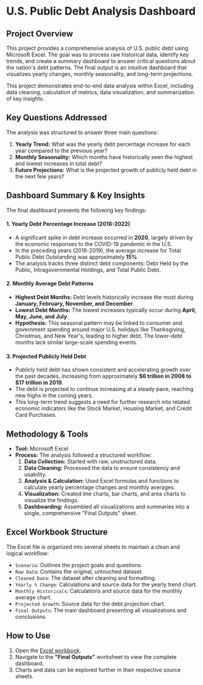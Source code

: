 # U.S. Public Debt Analysis Dashboard

## Project Overview

This project provides a comprehensive analysis of U.S. public debt using Microsoft Excel. The goal was to process raw historical data, identify key trends, and create a summary dashboard to answer critical questions about the nation's debt patterns. The final output is an intuitive dashboard that visualizes yearly changes, monthly seasonality, and long-term projections.

This project demonstrates end-to-end data analysis within Excel, including data cleaning, calculation of metrics, data visualization, and summarization of key insights.

## Key Questions Addressed

The analysis was structured to answer three main questions:

1.  **Yearly Trend:** What was the yearly debt percentage increase for each year compared to the previous year?
2.  **Monthly Seasonality:** Which months have historically seen the highest and lowest increases in total debt?
3.  **Future Projections:** What is the projected growth of publicly held debt in the next few years?

## Dashboard Summary & Key Insights

The final dashboard presents the following key findings:

#### 1. Yearly Debt Percentage Increase (2016-2022)
*   A significant spike in debt increase occurred in **2020**, largely driven by the economic responses to the COVID-19 pandemic in the U.S.
*   In the preceding years (2016-2019), the average increase for Total Public Debt Outstanding was approximately **15%**.
*   The analysis tracks three distinct debt components: Debt Held by the Public, Intragovernmental Holdings, and Total Public Debt.

#### 2. Monthly Average Debt Patterns
*   **Highest Debt Months:** Debt levels historically increase the most during **January, February, November, and December**.
*   **Lowest Debt Months:** The lowest increases typically occur during **April, May, June, and July**.
*   **Hypothesis:** This seasonal pattern may be linked to consumer and government spending around major U.S. holidays like Thanksgiving, Christmas, and New Year's, leading to higher debt. The lower-debt months lack similar large-scale spending events.

#### 3. Projected Publicly Held Debt
*   Publicly held debt has shown consistent and accelerating growth over the past decades, increasing from approximately **$6 trillion in 2008 to $17 trillion in 2019**.
*   The debt is projected to continue increasing at a steady pace, reaching new highs in the coming years.
*   This long-term trend suggests a need for further research into related economic indicators like the Stock Market, Housing Market, and Credit Card Purchases.

## Methodology & Tools

*   **Tool:** Microsoft Excel
*   **Process:** The analysis followed a structured workflow:
    1.  **Data Collection:** Started with raw, unstructured data.
    2.  **Data Cleaning:** Processed the data to ensure consistency and usability.
    3.  **Analysis & Calculation:** Used Excel formulas and functions to calculate yearly percentage changes and monthly averages.
    4.  **Visualization:** Created line charts, bar charts, and area charts to visualize the findings.
    5.  **Dashboarding:** Assembled all visualizations and summaries into a single, comprehensive "Final Outputs" sheet.

## Excel Workbook Structure

The Excel file is organized into several sheets to maintain a clean and logical workflow:

*   `Scenario`: Outlines the project goals and questions.
*   `Raw Data`: Contains the original, untouched dataset.
*   `Cleaned Data`: The dataset after cleaning and formatting.
*   `Yearly % Change`: Calculations and source data for the yearly trend chart.
*   `Monthly Historicals`: Calculations and source data for the monthly average chart.
*   `Projected Growth`: Source data for the debt projection chart.
*   `Final Outputs`: The main dashboard presenting all visualizations and conclusions.

## How to Use

1.  Open the [Excel workbook](https://truman0-my.sharepoint.com/:x:/g/personal/ti81427_truman_edu/EYRQTGUwDfFDv9021BrRaqkBOVQBwZpPGgDTHus7z3V0Uw?rtime=llcD6Iv43Ug).
2.  Navigate to the **"Final Outputs"** worksheet to view the complete dashboard.
3.  Charts and data can be explored further in their respective source sheets.

